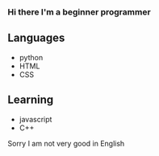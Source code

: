 ### Hi there I'm a beginner programmer

## Languages
- python
- HTML
- CSS
## Learning
- javascript
- C++

Sorry I am not very good in English

